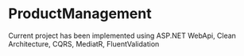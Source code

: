 # ProductManagement
Current project has been implemented using ASP.NET WebApi, Clean Architecture, CQRS, MediatR, FluentValidation
